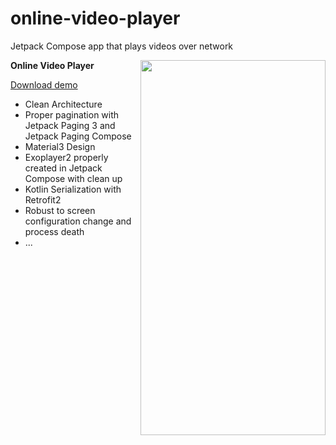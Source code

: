 # online-video-player
Jetpack Compose app that plays videos over network

<img align="right" width="296" height="600"  src="https://github.com/raheemadamboev/online-video-player/blob/master/banner.gif" />

**Online Video Player**

<a href="https://github.com/raheemadamboev/online-video-player/blob/master/app-debug.apk">Download demo</a>

- Clean Architecture
- Proper pagination with Jetpack Paging 3 and Jetpack Paging Compose
- Material3 Design
- Exoplayer2 properly created in Jetpack Compose with clean up
- Kotlin Serialization with Retrofit2
- Robust to screen configuration change and process death
- ...
